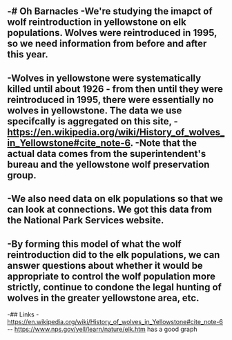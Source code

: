 -# Oh Barnacles 
-We're studying the imapct of wolf reintroduction in yellowstone on elk populations. Wolves were reintroduced in 1995, so we need information from before and after this year. 
-
-Wolves in yellowstone were systematically killed until about 1926 - from then until they were reintroduced in 1995, there were essentially no wolves in yellowstone. The data we use specifcally is aggregated on this site, 
-https://en.wikipedia.org/wiki/History_of_wolves_in_Yellowstone#cite_note-6.
-Note that the actual data comes from the superintendent's bureau and the yellowstone wolf preservation group.
-
-We also need data on elk populations so that we can look at connections. We got this data from the National Park Services website. 
-
-By forming this model of what the wolf reintroduction did to the elk populations, we can answer questions about whether it would be appropriate to control the wolf population more strictly, continue to condone the legal hunting of wolves in the greater yellowstone area, etc.
-
-## Links
-https://en.wikipedia.org/wiki/History_of_wolves_in_Yellowstone#cite_note-6
-- https://www.nps.gov/yell/learn/nature/elk.htm has a good graph

